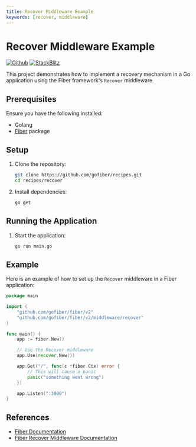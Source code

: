 ```yaml
---
title: Recover Middleware Example
keywords: [recover, middleware]
---
```


# Recover Middleware Example

[![Github](https://img.shields.io/static/v1?label=&message=Github&color=2ea44f&style=for-the-badge&logo=github)](https://github.com/gofiber/recipes/tree/master/recover) [![StackBlitz](https://img.shields.io/static/v1?label=&message=StackBlitz&color=2ea44f&style=for-the-badge&logo=StackBlitz)](https://stackblitz.com/github/gofiber/recipes/tree/master/recover)

This project demonstrates how to implement a recovery mechanism in a Go application using the Fiber framework's `Recover` middleware.

## Prerequisites

Ensure you have the following installed:

- Golang
- [Fiber](https://github.com/gofiber/fiber) package

## Setup

1. Clone the repository:
    ```sh
    git clone https://github.com/gofiber/recipes.git
    cd recipes/recover
    ```

2. Install dependencies:
    ```sh
    go get
    ```

## Running the Application

1. Start the application:
    ```sh
    go run main.go
    ```

## Example

Here is an example of how to set up the `Recover` middleware in a Fiber application:

```go
package main

import (
    "github.com/gofiber/fiber/v2"
    "github.com/gofiber/fiber/v2/middleware/recover"
)

func main() {
    app := fiber.New()

    // Use the Recover middleware
    app.Use(recover.New())

    app.Get("/", func(c *fiber.Ctx) error {
        // This will cause a panic
        panic("something went wrong")
    })

    app.Listen(":3000")
}
```

## References

- [Fiber Documentation](https://docs.gofiber.io)
- [Fiber Recover Middleware Documentation](https://docs.gofiber.io/api/middleware/recover)
